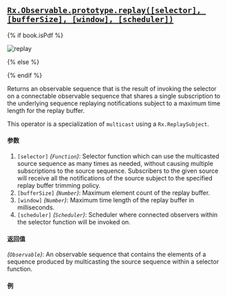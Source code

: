 ## [`Rx.Observable.prototype.replay([selector], [bufferSize], [window], [scheduler])`](https://github.com/Reactive-Extensions/RxJS/blob/master/src/core/linq/observable/replay.js)

{% if book.isPdf %}

![replay](http://reactivex.io/documentation/operators/images/replay.png)

{% else %}



{% endif %}

Returns an observable sequence that is the result of invoking the selector on a connectable observable sequence that shares a single subscription to the underlying sequence replaying notifications subject to a maximum time length for the replay buffer.

This operator is a specialization of `multicast` using a `Rx.ReplaySubject`.

#### 参数
1. `[selector]` *(`Function`)*: Selector function which can use the multicasted source sequence as many times as needed, without causing multiple subscriptions to the source sequence. Subscribers to the given source will receive all the notifications of the source subject to the specified replay buffer trimming policy.
2. `[bufferSize]` *(`Number`)*: Maximum element count of the replay buffer.
3. `[window]` *(`Number`)*: Maximum time length of the replay buffer in milliseconds.
4. `[scheduler]` *(`Scheduler`)*: Scheduler where connected observers within the selector function will be invoked on.
 
#### 返回值
*(`Observable`)*: An observable sequence that contains the elements of a sequence produced by multicasting the source sequence within a selector function.

#### 例

[](http://jsbin.com/bokamu/1/embed?js,console)
